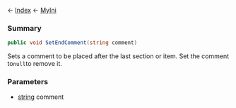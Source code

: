 ← [Index](Api-Index) ← [MyIni](VRage.Game.ModAPI.Ingame.Utilities.MyIni)

### Summary

```csharp
public void SetEndComment(string comment)
```

Sets a comment to be placed after the last section or item. Set the comment to`null`to remove it.

### Parameters

* [string](https://docs.microsoft.com/en-us/dotnet/api/system.string?view=netframework-4.6) comment
